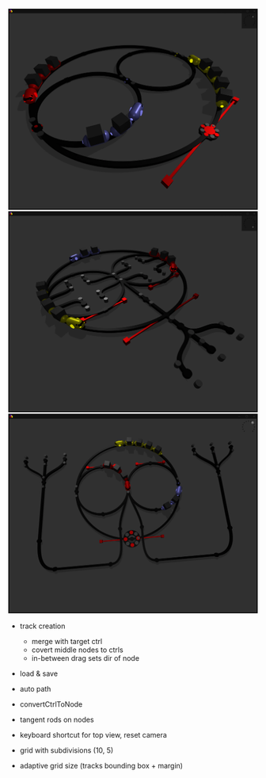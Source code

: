
![screenshot](img/rts.png)
![screenshot](img/rts01.png)
![screenshot](img/rts02.png)

- track creation
    - merge with target ctrl
    - covert middle nodes to ctrls
    - in-between drag sets dir of node
    
- load & save
- auto path
- convertCtrlToNode
- tangent rods on nodes

- keyboard shortcut for top view, reset camera
- grid with subdivisions (10, 5)
- adaptive grid size (tracks bounding box + margin)
